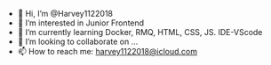 - 👋 Hi, I’m @Harvey1122018
- 👀 I’m interested in Junior Frontend
- 🌱 I’m currently learning Docker, RMQ, HTML, CSS, JS. IDE-VScode
- 💞️ I’m looking to collaborate on ...
- 📫 How to reach me: harvey1122018@icloud.com

<!---
Harvey1122018/Harvey1122018 is a ✨ special ✨ repository because its `README.md` (this file) appears on your GitHub profile.
You can click the Preview link to take a look at your changes.
--->
